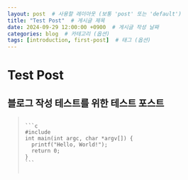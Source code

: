 ```yaml
---
layout: post  # 사용할 레이아웃 (보통 'post' 또는 'default')
title: "Test Post"  # 게시글 제목
date: 2024-09-29 12:00:00 +0900  # 게시글 작성 날짜
categories: blog  # 카테고리 (옵션)
tags: [introduction, first-post]  # 태그 (옵션)
---
```


Test Post
===

블로그 작성 테스트를 위한 테스트 포스트
---

><pre>
><code>
>```c
>#include <stdio.h>
>int main(int argc, char *argv[]) {
>	printf("Hello, World!");
>   return 0;
>}
>```
></code>
></pre>